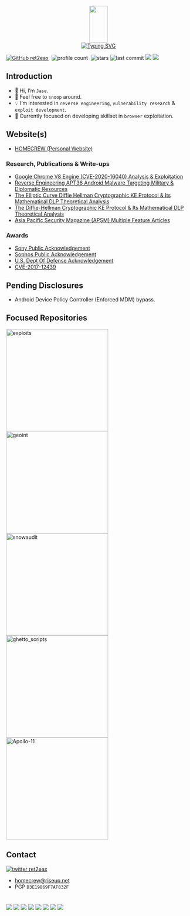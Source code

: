 <p align="center">
  <img width="50" height="100" src="https://i.ibb.co/HNS6HJ6/htg-logo.png">
  <!--<img width="200" src="https://i.ibb.co/J50g3NY/ret-logo-enhanced.png">-->
  <br>
  <a href="https://git.io/typing-svg"><img src="https://readme-typing-svg.demolab.com?font=Great+Vibes&duration=2000&pause=1000&color=F7F7F7&center=true&vCenter=true&width=200&height=100&lines=JM5%40h0m3cr3w" alt="Typing SVG" /></a>
  </br>
</p>


[![GitHub ret2eax](https://img.shields.io/github/followers/ret2eax?label=follow&style=social)](https://github.com/ret2eax)&nbsp;
![profile count](https://komarev.com/ghpvc/?username=ret2eax&color=blue)&nbsp;
![stars](https://img.shields.io/github/stars/ret2eax)
![last commit](https://img.shields.io/github/last-commit/ret2eax/exploits?color=blue&logo=github)
![](https://img.shields.io/badge/PGP-D3E19869F7AF832F-blue)
![](https://img.shields.io/website-up-down-green-red/http/homecrew.dev.svg)

## Introduction
- 👋 Hi, I’m `Jase`.
- 👀 Feel free to `snoop` around.
- 💡 I’m interested in `reverse engineering`, `vulnerability research` & `exploit development`.
- 📌 Currently focused on developing skillset in `browser` exploitation.

## Website(s)
- [HOMECREW (Personal Website)](https://homecrew.dev)

### Research, Publications & Write-ups
- [Google Chrome V8 Engine (CVE-2020-16040) Analysis & Exploitation](https://homecrew.dev/posts/cve-2020-16040.html)
- [Reverse Engineering APT36 Android Malware Targeting Military & Diplomatic Resources](https://homecrew.dev/posts/apt36.html)
- [The Elliptic Curve Diffie Hellman Cryptographic KE Protocol & Its Mathematical DLP Theoretical Analysis](https://homecrew.dev/posts/ecdh.html)
- [The Diffie-Hellman Cryptographic KE Protocol & Its Mathematical DLP Theoretical Analysis](https://homecrew.dev/posts/dh.html)
- [Asia Pacific Security Magazine (APSM) Multiple Feature Articles](https://www.asiapacificsecuritymagazine.com/contributors/)

### Awards
- [Sony Public Acknowledgement](https://secure.sony.com/hallofthanks.html)
- [Sophos Public Acknowledgement](https://github.com/ret2eax)
- [U.S. Dept Of Defense Acknowledgement](https://github.com/ret2eax)
- [CVE-2017-12439](https://nvd.nist.gov/vuln/detail/CVE-2017-12439)

## Pending Disclosures
- Android Device Policy Controller (Enforced MDM) bypass.

## Focused Repositories
<p align="left">
    <a href="https://github.com/ret2eax/exploits"><img width="278" src="https://denvercoder1-github-readme-stats.vercel.app/api/pin/?username=ret2eax&repo=exploits&theme=react&hide_border=true" alt="exploits"></a>
  <a href="https://github.com/ret2eax/geospatial-intelligence"><img width="278" src="https://denvercoder1-github-readme-stats.vercel.app/api/pin/?username=ret2eax&repo=geospatial-intelligence&hide_border=true&theme=react" alt="geoint"></a>
  <a href="https://github.com/ret2eax/snowaudit"><img width="278" src="https://denvercoder1-github-readme-stats.vercel.app/api/pin/?username=ret2eax&repo=snowaudit&hide_border=true&theme=react" alt="snowaudit"></a>
  <a href="https://github.com/ret2eax/ghetto_scripts"><img width="278" src="https://denvercoder1-github-readme-stats.vercel.app/api/pin/?username=ret2eax&repo=ghetto_scripts&theme=react&hide_border=true" alt="ghetto_scripts"></a>
  <a href="https://github.com/ret2eax/Apollo-11"><img width="278" src="https://denvercoder1-github-readme-stats.vercel.app/api/pin/?username=ret2eax&repo=Apollo-11&theme=react&hide_border=true" alt="Apollo-11"></a>
  </p>

## Contact
[![twitter ret2eax](https://img.shields.io/badge/Twitter-1DA1F2?style=for-the-badge&logo=twitter&logoColor=white)](https://twitter.com/ret2eax)&nbsp;

- [homecrew@riseup.net](mailto:homecrew@riseup.net)
- PGP `D3E19869F7AF832F`

#
![](https://img.shields.io/badge/Editor-VS_Code-informational?style=flat&logo=visual-studio-code&logoColor=white&color=blue)
![](https://img.shields.io/badge/Code-C-informational?style=flat&logo=C&logoColor=white&color=blue)
![](https://img.shields.io/badge/Code-C++-informational?style=flat&logo=C%2B%2B&logoColor=white&color=blue)
![](https://img.shields.io/badge/Code-Python-informational?style=flat&logo=python&logoColor=white&color=blue)
![](https://img.shields.io/badge/Code-Ruby-informational?style=flat&logo=ruby&logoColor=white&color=blue)
![](https://img.shields.io/badge/Code-Java/Kotlin-informational?style=flat&logo=Kotlin&logoColor=white&color=blue)
![](https://img.shields.io/badge/Code-JavaScript-informational?style=flat&logo=javascript&logoColor=white&color=blue)
![](https://img.shields.io/badge/Code-HTML-informational?style=flat&logo=HTML5&logoColor=white&color=blue)

